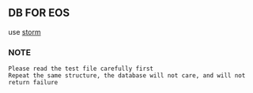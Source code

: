 ## DB FOR EOS
 use [storm][1]
### NOTE
    Please read the test file carefully first 
    Repeat the same structure, the database will not care, and will not return failure

[1]: https://github.com/asdine/storm

